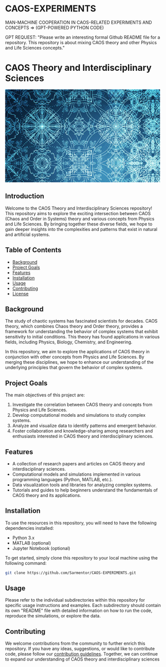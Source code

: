 # CAOS-EXPERIMENTS
MAN-MACHINE COOPERATION IN CAOS-RELATED EXPERIMENTS AND CONCEPTS => (GPT-POWERED PYTHON CODE)

GPT REQUEST: "Please write an interesting formal Github README file for a repository. This repository is about mixing CAOS theory and other Physics and Life Sciences concepts."

# CAOS Theory and Interdisciplinary Sciences

![CAOS Theory and Interdisciplinary Sciences](1-persian-fractal-patterns.jpg)

## Introduction

Welcome to the CAOS Theory and Interdisciplinary Sciences repository! This repository aims to explore the exciting intersection between CAOS (Chaos and Order in Systems) theory and various concepts from Physics and Life Sciences. By bringing together these diverse fields, we hope to gain deeper insights into the complexities and patterns that exist in natural and artificial systems.

## Table of Contents

- [Background](#background)
- [Project Goals](#project-goals)
- [Features](#features)
- [Installation](#installation)
- [Usage](#usage)
- [Contributing](#contributing)
- [License](#license.md)

## Background

The study of chaotic systems has fascinated scientists for decades. CAOS theory, which combines Chaos theory and Order theory, provides a framework for understanding the behavior of complex systems that exhibit sensitivity to initial conditions. This theory has found applications in various fields, including Physics, Biology, Chemistry, and Engineering.

In this repository, we aim to explore the applications of CAOS theory in conjunction with other concepts from Physics and Life Sciences. By merging these disciplines, we hope to enhance our understanding of the underlying principles that govern the behavior of complex systems.

## Project Goals

The main objectives of this project are:

1. Investigate the correlation between CAOS theory and concepts from Physics and Life Sciences.
2. Develop computational models and simulations to study complex systems.
3. Analyze and visualize data to identify patterns and emergent behavior.
4. Foster collaboration and knowledge-sharing among researchers and enthusiasts interested in CAOS theory and interdisciplinary sciences.

## Features

- A collection of research papers and articles on CAOS theory and interdisciplinary sciences.
- Computational models and simulations implemented in various programming languages (Python, MATLAB, etc.).
- Data visualization tools and libraries for analyzing complex systems.
- Tutorials and guides to help beginners understand the fundamentals of CAOS theory and its applications.

## Installation

To use the resources in this repository, you will need to have the following dependencies installed:

- Python 3.x
- MATLAB (optional)
- Jupyter Notebook (optional)

To get started, simply clone this repository to your local machine using the following command:

```bash
git clone https://github.com/Sarmentor/CAOS-EXPERIMENTS.git
```

## Usage

Please refer to the individual subdirectories within this repository for specific usage instructions and examples. Each subdirectory should contain its own "README" file with detailed information on how to run the code, reproduce the simulations, or explore the data.

## Contributing

We welcome contributions from the community to further enrich this repository. If you have any ideas, suggestions, or would like to contribute code, please follow our [contribution guidelines](CONTRIBUTING.md). Together, we can continue to expand our understanding of CAOS theory and interdisciplinary sciences
